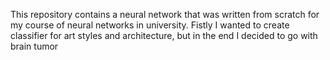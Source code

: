 This repository contains a neural network that was written from scratch for my course of neural networks in university. Fistly I wanted to create classifier for art styles and architecture, but in the end I decided to go with brain tumor
